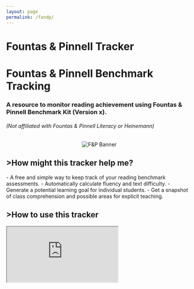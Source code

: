 ```yaml
---
layout: page
permalink: /fandp/
---
```

<div class="hero-header">
  <h1 class="hero-title">Fountas & Pinnell Tracker</h1>
</div>
<h1>Fountas & Pinnell Benchmark Tracking</h1>
<h3>A resource to monitor reading achievement using Fountas & Pinnell Benchmark Kit (Version x).</h3>
<h6>(Not affiliated with Fountas & Pinnell Literacy or Heinemann)</h6>

<div style="text-align:center; margin-top: 16px;">
  <img src="{{ '/assets/img/fandpbanner.png' | relative_url }}" alt="F&P Banner" />
</div>

<h2>>How might this tracker help me?</h2>
- A free and simple way to keep track of your reading benchmark assessments. 
- Automatically calculate fluency and text difficulty. 
- Generate a potential learning goal for individual students. 
- Get a snapshot of class comprehension and possible areas for explicit teaching. 

<h2>>How to use this tracker</h2>
<div class="video-embed">
  <iframe
    src="https://www.youtube.com/embed/dQw4w9WgXcQ?si=DsIudnEbD4oYo2UO" 
    title="YouTube video player"
    allow="accelerometer; autoplay; clipboard-write; encrypted-media; gyroscope; picture-in-picture; web-share"
    referrerpolicy="strict-origin-when-cross-origin"
    allowfullscreen
    loading="lazy">
  </iframe>
</div>

